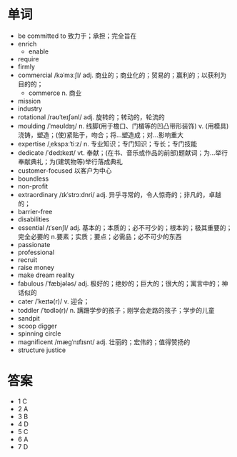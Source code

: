 # 单词
- be committed to 致力于；承担；完全旨在
- enrich
  - enable
- require
- firmly
- commercial /kəˈmɜːʃl/ adj. 商业的；商业化的；贸易的；赢利的；以获利为目的的；
  - commerce n. 商业
- mission
- industry
- rotational /rəʊˈteɪʃənl/ adj. 旋转的；转动的，轮流的
- moulding /ˈməʊldɪŋ/ n. 线脚(用于檐口、门楣等的凹凸带形装饰) v. (用模具)浇铸，塑造；(使)紧贴于，吻合；将…塑造成；对…影响重大
- expertise /ˌekspɜːˈtiːz/ n. 专业知识；专门知识；专长；专门技能
- dedicate /ˈdedɪkeɪt/ vt. 奉献；(在书、音乐或作品的前部)题献词；为…举行奉献典礼；为(建筑物等)举行落成典礼
- customer-focused 以客户为中心
- boundless
- non-profit
- extraordinary /ɪkˈstrɔːdnri/ adj. 异乎寻常的，令人惊奇的；非凡的，卓越的；
- barrier-free
- disabilities
- essential /ɪˈsenʃl/ adj. 基本的；本质的；必不可少的；根本的；极其重要的；完全必要的 n.要素；实质；要点；必需品；必不可少的东西
- passionate
- professional
- recruit
- raise money
- make dream reality
- fabulous /ˈfæbjələs/ adj. 极好的；绝妙的；巨大的；很大的；寓言中的；神话似的
- cater /ˈkeɪtə(r)/ v. 迎合；
- toddler /ˈtɒdlə(r)/ n. 蹒跚学步的孩子；刚学会走路的孩子；学步的儿童
- sandpit
- scoop digger
- spinning circle
- magnificent /mæɡˈnɪfɪsnt/ adj. 壮丽的；宏伟的；值得赞扬的
- structure justice

# 答案 
- 1 C
- 2 A
- 3 B
- 4 D
- 5 C
- 6 A
- 7 D
